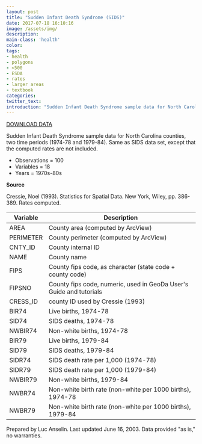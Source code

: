 ```yaml
---
layout: post
title: "Sudden Infant Death Syndrome (SIDS)"
date: 2017-07-18 16:10:16
image: /assets/img/
description:
main-class: 'health'
color:
tags:
- health
- polygons
- <500
- ESDA
- rates
- larger areas
- textbook
categories:
twitter_text:
introduction: "Sudden Infant Death Syndrome sample data for North Carolina counties (1974-84)"
---
```


<script>
var map = L.map('map');
L.tileLayer('https://api.tiles.mapbox.com/v4/{id}/{z}/{x}/{y}.png?access_token=pk.eyJ1IjoibWFwYm94IiwiYSI6ImNpejY4NXVycTA2emYycXBndHRqcmZ3N3gifQ.rJcFIG214AriISLbB6B5aw', {
maxZoom: 18,
attribution: 'Map data &copy; <a href="http://openstreetmap.org">OpenStreetMap</a> contributors, ' +
'<a href="http://creativecommons.org/licenses/by-sa/2.0/">CC-BY-SA</a>, ' +
'Imagery © <a href="http://mapbox.com">Mapbox</a>',
id: 'mapbox.light'
}).addTo(map);

map.scrollWheelZoom.disable();
map.touchZoom.disable();
var enableMapInteraction = function () {
map.scrollWheelZoom.enable();
map.touchZoom.enable();
}
$('#map').on('click touch', enableMapInteraction);
$('#map').on('mouseout', function(){ map.scrollWheelZoom.disable();});

var smallIcon = L.icon({
iconUrl: 'http://www.hckrecruitment.nic.in/images/blue.png',
iconSize: [16, 16], // size of the icon
});

function onEachFeature(feature, layer) {
//console.log(feature);
var txt = "";
for (var fname in feature.properties) {
txt += fname;
txt += " : ";
txt += feature.properties[fname];
txt += "<br/>";
}
layer.bindPopup(txt);
}


// load GeoJSON from an external file
// load GeoJSON from an external file
$.getJSON("../data/sids2.geojson",function(data){
// add GeoJSON layer to the map once the file is loaded
var json = L.geoJson(data, {
pointToLayer: function(feature, latlng) {

return L.marker(latlng, {
icon: smallIcon
});
},
onEachFeature: onEachFeature
});
json.addTo(map);
map.fitBounds(json.getBounds());
});
</script>

[DOWNLOAD DATA](../data/sids.zip)


Sudden Infant Death Syndrome sample data for North Carolina counties, two time periods (1974-78 and 1979-84). Same as SIDS data set, except that the computed rates are not included.


* Observations = 100
* Variables = 18
* Years = 1970s-80s

**Source**

Cressie, Noel (1993). Statistics for Spatial Data. New York, Wiley, pp. 386-389. Rates computed.


| **Variable** | **Description**    |
|---|---|
| AREA      | County area (computed by ArcView)    |
| PERIMETER | County perimeter (computed by ArcView)     |
| CNTY\_ID    | County internal ID                   |
| NAME        | County name                          |
| FIPS        | County fips code, as character (state code + county code)           |
| FIPSNO      | County fips code, numeric, used in GeoDa User's Guide and tutorials     |
| CRESS\_ID   | county ID used by Cressie (1993)       |
| BIR74       | Live births, 1974-78                 |
| SID74       | SIDS deaths, 1974-78                 |
| NWBIR74     | Non-white births, 1974-78            |
| BIR79       | Live births, 1979-84                 |
| SID79       | SIDS deaths, 1979-84                 |
| SIDR74      | SIDS death rate per 1,000 (1974-78)   |
| SIDR79      | SIDS death rate per 1,000 (1979-84)  |
| NWBIR79     | Non-white births, 1979-84            |
| NWBR74      | Non-white birth rate (non-white per 1000 births), 1974-78        |
| NWBR79      | Non-white birth rate (non-white per 1000 births), 1979-84      |

Prepared by Luc Anselin. Last updated June 16, 2003. Data provided "as is," no warranties.
